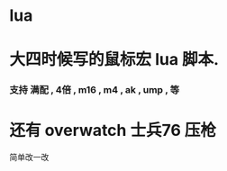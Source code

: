 # lua

#  大四时候写的鼠标宏 lua 脚本.

### 支持   满配  ,  4倍  , m16 , m4 , ak , ump ,   等

# 还有 overwatch 士兵76 压枪  

简单改一改

